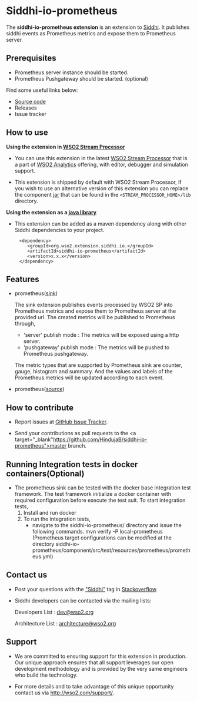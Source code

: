 ﻿Siddhi-io-prometheus
======================================

The **siddhi-io-prometheus extension** is an extension to <a target="_blank" href="https://wso2.github.io/siddhi">Siddhi</a>. It publishes siddhi events as Prometheus metrics and expose them to Prometheus server.

## Prerequisites

* Prometheus server instance should be started.
* Prometheus Pushgateway should be started. (optional)

Find some useful links below:
* <a target="_blank" href="https://github.com/HindujaB/siddhi-io-prometheus">Source code</a>
* Releases
* Issue tracker

## How to use

**Using the extension in <a target="_blank" href="https://github.com/wso2/product-sp">WSO2 Stream Processor</a>**

* You can use this extension in the latest <a target="_blank" href="https://github.com/wso2/product-sp/releases">WSO2 Stream Processor</a> that is a part of <a target="_blank" href="http://wso2.com/analytics?utm_source=gitanalytics&utm_campaign=gitanalytics_Jul17">WSO2 Analytics</a> offering, with editor, debugger and simulation support.

* This extension is shipped by default with WSO2 Stream Processor, if you wish to use an alternative version of this extension you can replace the component <a target="_blank" href="https://github.com/wso2-extensions/siddhi-io-prometheus/releases">jar</a> that can be found in the `<STREAM_PROCESSOR_HOME>/lib` directory.

**Using the extension as a <a target="_blank" href="https://wso2.github.io/siddhi/documentation/running-as-a-java-library">java library</a>**

* This extension can be added as a maven dependency along with other Siddhi dependencies to your project.

```
     <dependency>
        <groupId>org.wso2.extension.siddhi.io.</groupId>
        <artifactId>siddhi-io-prometheus</artifactId>
        <version>x.x.x</version>
     </dependency>
```

## Features

* prometheus(<a target="_blank" href="https://wso2.github.io/siddhi/documentation/siddhi-4.0/#sink">sink</a>)

     The sink extension publishes events processed by WSO2 SP into Prometheus metrics and expose them to Prometheus server at the provided url. The created metrics will be published to Prometheus through,
     
     * 'server' publish mode : The metrics will be exposed using a http server.
     * 'pushgateway' publish mode : The metrics will be pushed to Prometheus pushgateway. 
     
     The metric types that are supported by Prometheus sink are counter, gauge, histogram and summary. And the values and labels of the Prometheus metrics will be updated according to each event.

* prometheus(<a target="_blank" href="https://wso2.github.io/siddhi/documentation/siddhi-4.0/#source">source</a>)

## How to contribute
* Report issues at <a target="_blank" href="https://github.com/HindujaB/siddhi-io-prometheus/issues">GitHub Issue Tracker</a>.

* Send your contributions as pull requests to the <a target="_blank"https://github.com/HindujaB/siddhi-io-prometheus">master branch</a>.

## Running Integration tests in docker containers(Optional)
* The prometheus sink can be tested with the docker base integration test framework. The test framework initialize a docker container with required configuration before execute the test suit.
    To start integration tests,
    1. Install and run docker
    2. To run the integration tests,
        - navigate to the siddhi-io-prometheus/ directory and issue the following commands.
            mvn verify -P local-prometheus
        (Prometheus target configurations can be modified at the directory siddhi-io-prometheus/component/src/test/resources/prometheus/prometheus.yml)
## Contact us
 * Post your questions with the <a target="_blank" href="http://stackoverflow.com/search?q=siddhi">"Siddhi"</a> tag in <a target="_blank" href="http://stackoverflow.com/search?q=siddhi">Stackoverflow</a>.


 * Siddhi developers can be contacted via the mailing lists:

    Developers List   : [dev@wso2.org](mailto:dev@wso2.org)

    Architecture List : [architecture@wso2.org](mailto:architecture@wso2.org)

## Support
* We are committed to ensuring support for this extension in production. Our unique approach ensures that all support leverages our open development methodology and is provided by the very same engineers who build the technology.

* For more details and to take advantage of this unique opportunity contact us via <a target="_blank" href="http://wso2.com/support?utm_source=gitanalytics&utm_campaign=gitanalytics_Jul17">http://wso2.com/support/</a>.
